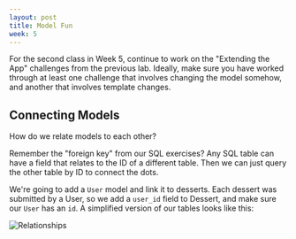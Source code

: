 ```yaml
---
layout: post
title: Model Fun
week: 5
---
```


For the second class in Week 5, continue to work on the "Extending the App" challenges from the previous lab. Ideally, make sure you have worked through at least one challenge that involves changing the model somehow, and another that involves template changes.

## Connecting Models

How do we relate models to each other?

Remember the "foreign key" from our SQL exercises? Any SQL table can have a field that relates to the ID of a different table. Then we can just query the other table by ID to connect the dots.

We're going to add a `User` model and link it to desserts. Each dessert was submitted by a User, so we add a `user_id` field to Dessert, and make sure our `User` has an `id`. A simplified version of our tables looks like this:

![Relationships](/full-stack/public/relationships.png)

